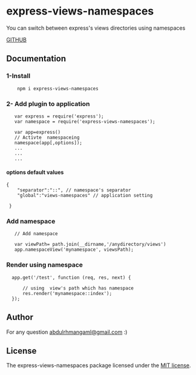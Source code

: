 # express-views-namespaces

You can switch between express's views directories using namespaces

[GITHUB](https://github.com/Gami-404/express-views-namespaces)


## Documentation 
### 1-Install
  
        npm i express-views-namespaces

### 2- Add plugin to application

    
       var express = require('express');
       var namespace = require('express-views-namespaces');
       
       var app=express()
       // Activte  namespaceing 
       namespace(app[,options]);
       ...
       ...
       ...
       
#### options default values
    {
        "separator":"::", // namespace's separator
        "global":"views-namespaces" // application setting 
            
     } 

    
### Add namespace
       // Add namespace
       
       var viewPath= path.join(__dirname,'/anydirectory/views')
       app.namespaceView('mynamespace', viewsPath);
   
### Render using namespace 
   
      app.get('/test', function (req, res, next) {
          
          // using  view's path which has namespace
          res.render('mynamespace::index');
      });

## Author

For any question [abdulrhmangaml@gmail.com](mailto:abdulrhmangaml@gmail.com)
:)

## License

The express-views-namespaces package licensed under the [MIT license](https://opensource.org/licenses/MIT).
